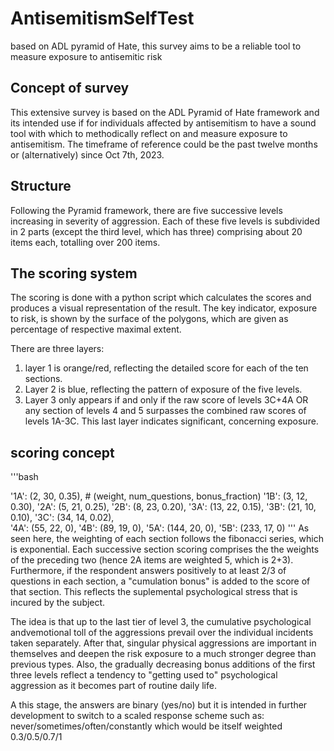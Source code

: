 # AntisemitismSelfTest
based on ADL pyramid of Hate, this survey aims to be a reliable tool to measure exposure to antisemitic risk

## Concept of survey

This extensive survey is based on the ADL Pyramid of Hate framework and its  intended use if for individuals affected by antisemitism to have a sound tool with which to methodically reflect on and measure exposure to antisemitism. The timeframe of reference could be the past twelve months or (alternatively) since Oct 7th, 2023.

## Structure

Following the Pyramid framework, there are five successive levels increasing in severity of aggression. Each of these five levels is subdivided in 2 parts (except the third level, which has three) comprising about 20 items each, totalling over 200 items.

## The scoring system

The scoring is done with a python script which calculates the scores and produces a visual representation of the result. The key indicator, exposure to risk, is shown by the surface of the polygons, which are given as percentage of respective maximal extent.

There are three layers:
1. layer 1 is orange/red, reflecting the detailed score for each of the ten sections.
2. Layer 2 is blue, reflecting the pattern of exposure of the five levels.
3. Layer 3 only appears if and only if the raw score of levels 3C+4A OR any section of levels 4 and 5 surpasses the combined raw scores of levels 1A-3C. This last layer indicates significant, concerning exposure.

## scoring concept

'''bash

  '1A': (2, 30, 0.35),  # (weight, num_questions, bonus_fraction)
    '1B': (3, 12, 0.30),
    '2A': (5, 21, 0.25),
    '2B': (8, 23, 0.20),
    '3A': (13, 22, 0.15),
    '3B': (21, 10, 0.10),
    '3C': (34, 14, 0.02),    
    '4A': (55, 22, 0),
    '4B': (89, 19, 0),
    '5A': (144, 20, 0),
    '5B': (233, 17, 0)
'''
    As seen here, the weighting of each section follows the fibonacci series, which is exponential. Each successive section scoring comprises the the weights of the preceding two (hence 2A items are weighted 5, which is 2+3). Furthermore, if the respondent answers positively to at least 2/3 of questions in each section, a "cumulation bonus" is added to the score of that section. This reflects the suplemental psychological stress that is incured by the subject.

The idea is that up to the last tier of level 3, the cumulative psychological andvemotional toll of the aggressions prevail over the individual incidents taken separately. After that, singular physical aggressions are important in themselves and deepen the risk exposure to a much stronger degree than previous types. Also, the gradually decreasing bonus additions of the first three levels reflect a tendency to "getting used to" psychological aggression as it becomes part of routine daily life.

  A this stage, the answers are binary (yes/no) but it is intended in further development to switch to a scaled response scheme such as: never/sometimes/often/constantly which would be itself weighted 0.3/0.5/0.7/1